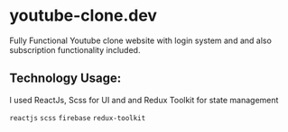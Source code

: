 # youtube-clone.dev
Fully Functional Youtube clone website with login system and and also subscription functionality included.
## Technology Usage:
I used ReactJs, Scss for UI and and Redux Toolkit for state management

``` reactjs ``` ``` scss ``` ``` firebase ``` ``` redux-toolkit ```



